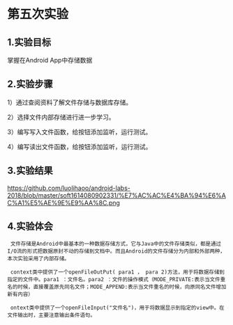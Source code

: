 ﻿# 第五次实验
  		  
 ## 1.实验目标
  
掌握在Android App中存储数据
  		  
 ## 2.实验步骤

  1）通过查阅资料了解文件存储与数据库存储。

  2）选择文件内部存储进行进一步学习。

  3）编写写入文件函数，给按钮添加监听，运行测试。

  4）编写读出文件函数，给按钮添加监听，运行测试。

 ## 3.实验结果

https://github.com/luolihaoo/android-labs-2018/blob/master/soft1614080902331/%E7%AC%AC%E4%BA%94%E6%AC%A1%E5%AE%9E%E9%AA%8C.png

 ## 4.实验体会

     文件存储是Android中最基本的一种数据存储方式，它与Java中的文件存储类似，都是通过I/O流的形式把数据原封不动的存储到文档中。而且Android的文件存储分为内部和外部两种，本次实验采用了内部存储。

     context类中提供了一个openFileOutPut( para1 ， para 2)方法，用于将数据存储到指定的文件中。para1 ：文件名。para2 ：文件的操作模式（MODE_PRIVATE:表示当文件重名的时候，直接覆盖原先同名文件；MODE_APPEND:表示当文件重名的时候，向原同名文件增加新有内容）

     ontext类中提供了一个openFileInput("文件名")，用于将数据显示到指定的view中。在文件输出时，主要注意输出条件语句。
